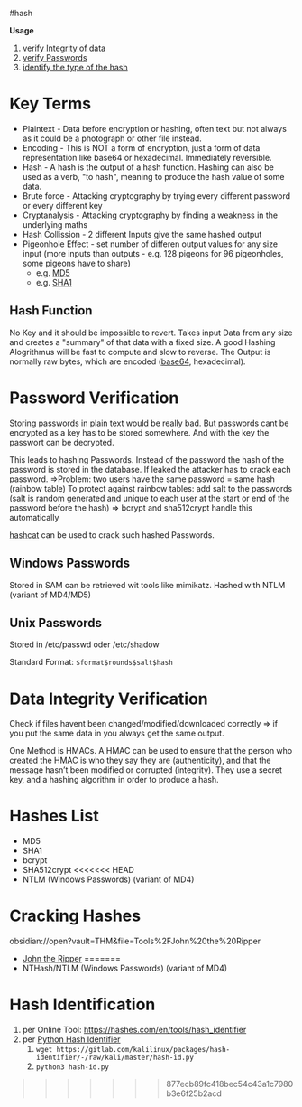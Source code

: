 #hash 

**Usage**

1. [verify Integrity of data](hashing.md#data%20integrity%20verification)
2. [verify Passwords](hashing.md#password%20verification)
3. [identify the type of the hash](hashing.md#hash%20identification)

# Key Terms

- Plaintext - Data before encryption or hashing, often text but not always as it could be a photograph or other file instead.
- Encoding - This is NOT a form of encryption, just a form of data representation like base64 or hexadecimal. Immediately reversible.
- Hash - A hash is the output of a hash function. Hashing can also be used as a verb, "to hash", meaning to produce the hash value of some data.
- Brute force - Attacking cryptography by trying every different password or every different key
- Cryptanalysis - Attacking cryptography by finding a weakness in the underlying maths
- Hash Collission - 2 different Inputs give the same hashed output
- Pigeonhole Effect - set number of differen output values for any size input (more inputs than outputs - e.g. 128 pigeons for 96 pigeonholes, some pigeons have to share)
    - e.g. [MD5](https://www.mscs.dal.ca/~selinger/md5collision/)
    - e.g. [SHA1](https://shattered.io/)


## Hash Function

No Key and it should be impossible to revert.
Takes input Data from any size and creates a "summary" of that data with a fixed size.
A good Hashing Alogrithmus will be fast to compute and slow to reverse.
The Output is normally raw bytes, which are encoded ([base64](Decode#Base64), hexadecimal).

# Password Verification

Storing passwords in plain text would be really bad.
But passwords cant be encrypted as a key has to be stored somewhere. And with the key the passwort can be decrypted.

This leads to hashing Passwords. Instead of the password the hash of the password is stored in the database. If leaked the attacker has to crack each password. =>Problem: two users have the same password = same hash (rainbow table)
To protect against rainbow tables: add salt to the passwords (salt is random generated and unique to each user at the start or end of the password before the hash)
=> bcrypt and sha512crypt handle this automatically

[hashcat](hashcat) can be used to crack such hashed Passwords.

## Windows Passwords

Stored in SAM can be retrieved wit tools like mimikatz.
Hashed with NTLM (variant of MD4/MD5)

## Unix Passwords

Stored in /etc/passwd oder /etc/shadow

Standard Format: `$format$rounds$salt$hash`


# Data Integrity Verification

Check if files havent been changed/modified/downloaded correctly => if you put the same data in you always get the same output.

One Method is HMACs. A HMAC can be used to ensure that the person who created the HMAC is who they say they are (authenticity), and that the message hasn’t been modified or corrupted (integrity). They use a secret key, and a hashing algorithm in order to produce a hash.

# Hashes List

- MD5
- SHA1
- bcrypt
- SHA512crypt
<<<<<<< HEAD
- NTLM (Windows Passwords) (variant of MD4)

# Cracking Hashes
obsidian://open?vault=THM&file=Tools%2FJohn%20the%20Ripper
- [John the Ripper](John%20the%20Ripper.md)
=======
- NTHash/NTLM (Windows Passwords) (variant of MD4)


# Hash Identification

1) per Online Tool: https://hashes.com/en/tools/hash_identifier
2) per [Python Hash Identifier](https://gitlab.com/kalilinux/packages/hash-identifier/-/tree/kali/master)
	1) `wget https://gitlab.com/kalilinux/packages/hash-identifier/-/raw/kali/master/hash-id.py`
	2) `python3 hash-id.py`
>>>>>>> 877ecb89fc418bec54c43a1c7980b3e6f25b2acd
